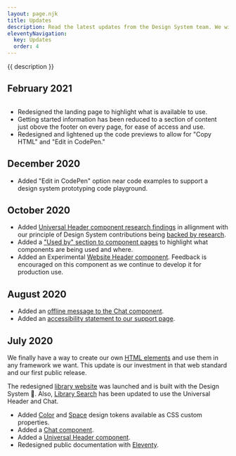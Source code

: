 ```yaml
---
layout: page.njk
title: Updates
description: Read the latest updates from the Design System team. We will highlight new features, changes, and progress.
eleventyNavigation:
  key: Updates
  order: 4
---
```


{{ description }}

## February 2021

<img src="/static/images/redesigned-landing-page.png" alt="" />

- Redesigned the landing page to highlight what is available to use.
- Getting started information has been reduced to a section of content just obove the footer on every page, for ease of access and use.
- Redesigned and lightened up the code previews to allow for "Copy HTML" and "Edit in CodePen."

## December 2020

- Added "Edit in CodePen" option near code examples to support a design system prototyping code playground.

## October 2020

- Added [Universal Header component research findings](/universal-header/#research) in allignment with our principle of Design System contributions being [backed by research](/support/#1.-backed-by-research).
- Added a ["Used by" section to component pages](/universal-header/#used-by) to highlight what components are being used and where.
- Added an <span class="badge badge--warning">Experimental</span> [Website Header component](/components/website-header). Feedback is encouraged on this component as we continue to develop it for production use.

## August 2020

- Added an [offline message to the Chat component](/chat).
- Added an [accessibility statement to our support page](/support/#accessibility).

## July 2020

We finally have a way to create our own [HTML elements](https://html.spec.whatwg.org/multipage/custom-elements.html) and use them in any framework we want. This update is our investment in that web standard and our first public release.

The redesigned [library website](https://www.lib.umich.edu/) was launched and is built with the Design System 🤩. Also, [Library Search](https://search.lib.umich.edu/) has been updated to use the Universal Header and Chat.

- Added [Color](/design-tokens#color) and [Space](/design-tokens#space) design tokens available as CSS custom properties.
- Added a [Chat component](/chat).
- Added a [Universal Header component](/universal-header).
- Redesigned public documentation with [Eleventy](https://www.11ty.dev/).
